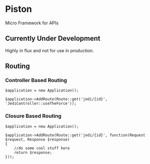 # Piston
Micro Framework for APIs

## Currently Under Development
Highly in flux and not for use in production. 

## Routing

### Controller Based Routing

```
$application = new Application();

$application->AddRoute(Route::get('jedi/{id}', 'JediController::useTheForce'));

```

### Closure Based Routing

```
$application = new Application();

$application->AddRoute(Route::get('jedi/{id}', function(Request $request, Response $response)
{
    //do some cool stuff here
    return $response;
}));

```